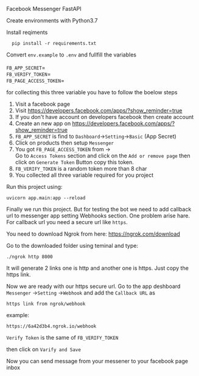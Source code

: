 Facebook Messenger FastAPI

Create environments with Python3.7

Install reqiments


  ```
    pip install -r requirements.txt
  ```

Convert `env.example` to `.env` and fullfill the  variables 
<br><br>
`FB_APP_SECRET`=<br>
`FB_VERIFY_TOKEN`=<br>
`FB_PAGE_ACCESS_TOKEN`=<br>


for collecting this three variable you have  to follow the boelow steps

1. Visit a facebook page 
2. Visit https://developers.facebook.com/apps/?show_reminder=true
3. If you don't have account on developers facebook then create account 
4. Create an new app on https://developers.facebook.com/apps/?show_reminder=true
4. `FB_APP_SECRET` is find to `Dashboard`->`Setting`->`Basic` (App Secret)
5. Click on products then setup `Messenger`
6. You got `FB_PAGE_ACCESS_TOKEN`   from -><br>
     Go to `Access Tokens` section and click on the `Add or remove page` then click on `Generate Token` Button copy this token. 
7. `FB_VERIFY_TOKEN` is a random token more than 8 char
8. You collected all three variable required for you project


Run this project using: 

```
uvicorn app.main:app --reload
```

Finally we run this project. But for testing the bot we need to add callback url to messenger app setting Webhooks section. One problem arise hare. For callback url you need a secure url like `https`.


You need to download Ngrok from   here: https://ngrok.com/download

Go to the downloaded folder using teminal and type:
```
./ngrok http 8000
```

It will generate 2 links one is http and another one is https. Just copy the https link.   


Now we are ready with our https secure url. Go to the app deshboard  `Messenger` ->`Setting` ->`Webhook` and add the `Callback URL` as 

```
https link from ngrok/webhook
```
example: 
```
https://6a42d3b4.ngrok.io/webhook
```

`Verify Token` is the same of `FB_VERIFY_TOKEN`

then click on `Varify and Save` 

Now you can send message from your messener to your facebook page inbox